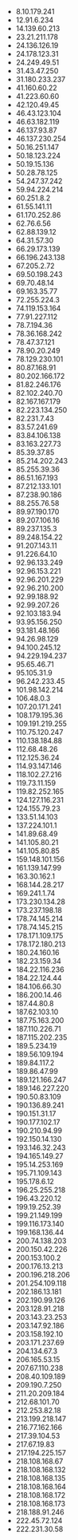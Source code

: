 * 8.10.179.241
* 12.91.6.234
* 14.139.60.213
* 23.21.211.178
* 24.136.126.19
* 24.178.123.31
* 24.249.49.51
* 31.43.47.250
* 31.180.233.237
* 41.160.60.22
* 41.223.60.60
* 42.120.49.45
* 46.43.123.104
* 46.63.182.119
* 46.137.93.87
* 46.137.230.254
* 50.16.251.147
* 50.18.123.224
* 50.19.15.136
* 50.28.78.125
* 54.247.37.242
* 59.94.224.214
* 60.251.8.2
* 61.55.141.11
* 61.170.252.86
* 62.76.6.56
* 62.88.139.12
* 64.31.57.30
* 66.29.173.139
* 66.196.243.138
* 67.205.2.72
* 69.50.198.243
* 69.70.48.14
* 69.163.35.77
* 72.255.224.3
* 74.119.153.164
* 77.91.227.112
* 78.7.194.36
* 78.36.168.242
* 78.47.37.121
* 78.90.20.249
* 78.129.230.101
* 80.87.168.91
* 80.202.166.172
* 81.82.246.176
* 82.102.240.70
* 82.167.167.179
* 82.223.134.250
* 82.231.7.43
* 83.57.241.69
* 83.84.106.138
* 83.163.227.73
* 85.39.37.85
* 85.214.202.243
* 85.255.39.36
* 86.51.167.193
* 87.212.133.101
* 87.238.90.186
* 88.255.76.58
* 89.97.190.170
* 89.207.106.16
* 89.237.135.3
* 89.248.154.22
* 91.207.143.11
* 91.226.64.10
* 92.96.133.249
* 92.96.153.221
* 92.96.201.229
* 92.96.210.200
* 92.99.188.92
* 92.99.207.26
* 92.103.183.94
* 93.95.156.250
* 93.181.48.166
* 94.26.98.129
* 94.100.245.12
* 94.229.194.237
* 95.65.46.71
* 95.105.31.9
* 96.242.233.45
* 101.98.142.214
* 106.48.0.3
* 107.20.171.241
* 108.179.195.36
* 109.191.219.255
* 110.75.120.247
* 110.138.184.88
* 112.68.48.26
* 112.125.36.24
* 114.93.147.146
* 118.102.27.216
* 119.73.11.159
* 119.82.252.165
* 124.127.116.231
* 124.155.79.23
* 133.51.14.103
* 137.224.101.1
* 141.89.68.49
* 141.105.80.21
* 141.105.80.85
* 159.148.101.156
* 161.139.147.99
* 163.30.162.1
* 168.144.28.217
* 169.241.1.74
* 173.230.134.28
* 173.237.198.18
* 178.74.145.214
* 178.74.145.215
* 178.171.109.175
* 178.172.180.213
* 180.24.160.16
* 182.23.159.34
* 184.22.116.236
* 184.22.124.44
* 184.106.66.30
* 186.200.14.46
* 187.44.80.8
* 187.62.103.10
* 187.75.163.200
* 187.110.226.71
* 187.115.202.235
* 189.5.234.19
* 189.56.109.194
* 189.84.117.2
* 189.86.47.99
* 189.121.166.247
* 189.146.227.220
* 190.50.83.109
* 190.136.89.241
* 190.151.31.17
* 190.177.102.17
* 190.210.94.99
* 192.150.14.130
* 193.146.32.243
* 194.165.149.27
* 195.14.253.169
* 195.71.109.143
* 195.178.6.12
* 196.25.255.218
* 196.43.220.12
* 199.19.252.39
* 199.21.149.199
* 199.116.173.140
* 199.168.136.44
* 200.74.138.203
* 200.150.42.226
* 200.153.100.2
* 200.176.13.213
* 200.196.218.206
* 201.254.109.118
* 202.186.13.181
* 202.190.99.126
* 203.128.91.218
* 203.143.23.253
* 203.147.92.186
* 203.158.192.10
* 203.171.237.69
* 204.134.67.3
* 206.165.53.15
* 207.67.110.238
* 208.40.109.189
* 209.190.7.250
* 211.20.209.184
* 212.68.101.70
* 212.253.82.18
* 213.199.218.147
* 216.77.162.166
* 217.39.104.53
* 217.67.19.83
* 217.194.225.157
* 218.108.168.67
* 218.108.168.132
* 218.108.168.135
* 218.108.168.164
* 218.108.168.172
* 218.108.168.173
* 218.188.91.246
* 222.45.72.124
* 222.231.30.58
